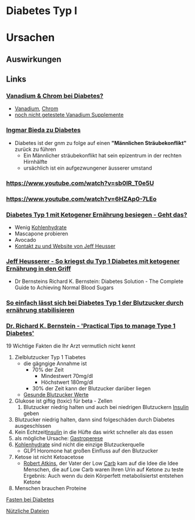 # Diabetes Typ I

# Ursachen

## Auswirkungen

## Links

### [Vanadium & Chrom bei Diabetes?](https://www.youtube.com/watch?v=UbDgoH-iyv8)
- [Vanadium](../../../../../Stoffe/Elemente_des_Periodensystems/Vanadium.md), [Chrom](../../../../../Stoffe/Elemente_des_Periodensystems/Chrom.md)
- [noch nicht getestete Vanadium Supplemente](https://de.luckyvitamin.com/p-629848-olympian-labs-vanadyl-sulfate-20-250-capsules)

### [Ingmar Bieda zu Diabetes](https://youtu.be/C_rQWYzAaRk)
- Diabetes ist der gnm zu folge auf einen **"Männlichen Sträubekonflikt"** zurück zu führen
	- Ein Männlicher sträubekonflikt hat sein epizentrum in der rechten Hirnhälfte
	- ursächlich ist ein aufgezwungener äusserer umstand

### https://www.youtube.com/watch?v=sb0IR_T0e5U

### https://www.youtube.com/watch?v=6HZAp0-7LEo


### [Diabetes Typ 1 mit Ketogener Ernährung besiegen - Geht das?](https://www.youtube.com/watch?v=-vrfcTzKjw4)   
- Wenig [Kohlenhydrate](../../../../../Stoffe/Nahrungs_Inhaltsstoffe/Kohlenhydrate.md)
- Mascapone probieren
- Avocado
- [Kontakt zu und Website von Jeff Heusser](https://living-keto.at/)

### [Jeff Heusserer - So kriegst du Typ 1 Diabetes mit ketogener Ernährung in den Griff](https://www.youtube.com/watch?v=-ZJylbb_l08) 
- Dr Bernsteins Richard K. Bernstein: Diabetes Solution - The Complete Guide to Achieving Normal Blood Sugars

### [So einfach lässt sich bei Diabetes Typ 1 der Blutzucker durch ernährung stabilisieren](https://www.youtube.com/watch?v=7uPryAnbUQI)

### [Dr. Richard K. Bernstein - 'Practical Tips to manage Type 1 Diabetes'](https://www.youtube.com/watch?v=mkj4UQZGC3I)
19 Wichtige Fakten die Ihr Arzt vermutlich nicht kennt
1. Zielblutzucker Typ 1 Tiabetes
	- die gägngige Annahme ist 
		- 70% der Zeit
			- Mindestwert 70mg/dl
			- Höchstwert 180mg/dl 
		- 30% der Zeit kann der Blutzucker darüber liegen
	- [Gesunde Blutzucker Werte](../../../../../Glossar/Blutzucker.md#Durchschnittswerte%20Bei%20Gesunden)
2. Glukose ist giftig (toxic) für beta - Zellen
	1. Blutzucker niedrig halten und auch bei niedrigen Blutzuckern [Insulin](../../../../../Stoffe/Nahrungs_Inhaltsstoffe/Hormone/Insulin.md) geben
3. Blutzucker niedrig halten, dann sind folgeschäden durch Diabetes ausgeschlssen
4. Kein Echtzeit[Insulin](../../../../../Stoffe/Nahrungs_Inhaltsstoffe/Hormone/Insulin.md) in die Hüfte das wirkt schneller als das essen
5. als mögliche Ursache: [Gastroperese](../../Gastroperese.md)
6. [Kohlenhydrate](../../../../../Stoffe/Nahrungs_Inhaltsstoffe/Kohlenhydrate.md) sind nicht die einzige Blutzuckerquelle
	- GLP1 Horomone hat großen Einfluss auf den Blutzucker
7. Ketose ist nicht Ketoacetose
	- [Robert Atkins](../../../../../Wichtige_Persönlichkeiten/Robert%20Atkins.md), der Vater der Low [Carb](../../../../../Stoffe/Nahrungs_Inhaltsstoffe/Kohlenhydrate.md) kam auf die Idee die Idee Menschen, die auf Low Carb waren Ihren Urin auf Ketone zu teste
	Ergebnis: Auch wenn du dein Körperfett metabolisiertst entstehen Ketone
8. Menschen brauchen Proteine

[Fasten bei Diabetes](../../../../../Glossar/Fasten.md#Fasten%20bei%20Diabetes)

[Nützliche Dateien](../../../../../Tipps_für_den_Alltag/Nützliche%20Dateien.md#Blutzucker%20Datenbank)
